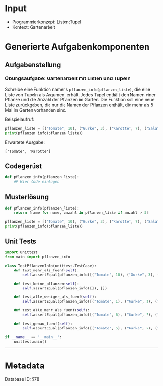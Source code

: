 # Input
- Programmierkonzept: Listen;Tupel
- Kontext: Gartenarbeit

# Generierte Aufgabenkomponenten
## Aufgabenstellung
### Übungsaufgabe: Gartenarbeit mit Listen und Tupeln

Schreibe eine Funktion namens `pflanzen_info(pflanzen_liste)`, die eine Liste von Tupeln als Argument erhält. Jedes Tupel enthält den Namen einer Pflanze und die Anzahl der Pflanzen im Garten. Die Funktion soll eine neue Liste zurückgeben, die nur die Namen der Pflanzen enthält, die mehr als 5 Mal im Garten vorhanden sind.

Beispielaufruf:
```python
pflanzen_liste = [("Tomate", 10), ("Gurke", 3), ("Karotte", 7), ("Salat", 2)]
print(pflanzen_info(pflanzen_liste))
```

Erwartete Ausgabe:
```
['Tomate', 'Karotte']
```

## Codegerüst
```python
def pflanzen_info(pflanzen_liste):
    ## Hier Code einfügen
```

## Musterlösung
```python
def pflanzen_info(pflanzen_liste):
    return [name for name, anzahl in pflanzen_liste if anzahl > 5]

pflanzen_liste = [("Tomate", 10), ("Gurke", 3), ("Karotte", 7), ("Salat", 2)]
print(pflanzen_info(pflanzen_liste))
```

## Unit Tests
```python
import unittest
from main import pflanzen_info

class TestPflanzenInfo(unittest.TestCase):
    def test_mehr_als_fuenf(self):
        self.assertEqual(pflanzen_info([("Tomate", 10), ("Gurke", 3), ("Karotte", 7), ("Salat", 2)]), ["Tomate", "Karotte"])

    def test_keine_pflanzen(self):
        self.assertEqual(pflanzen_info([]), [])

    def test_alle_weniger_als_fuenf(self):
        self.assertEqual(pflanzen_info([("Tomate", 1), ("Gurke", 2), ("Karotte", 3), ("Salat", 4)]), [])

    def test_alle_mehr_als_fuenf(self):
        self.assertEqual(pflanzen_info([("Tomate", 6), ("Gurke", 7), ("Karotte", 8), ("Salat", 9)]), ["Tomate", "Gurke", "Karotte", "Salat"])

    def test_genau_fuenf(self):
        self.assertEqual(pflanzen_info([("Tomate", 5), ("Gurke", 5), ("Karotte", 5), ("Salat", 5)]), [])

if __name__ == '__main__':
    unittest.main()
```
___
# Metadata
Database ID: 578
